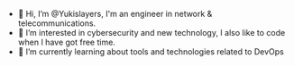 - 👋 Hi, I’m @Yukislayers, I'm an engineer in network & telecommunications.
- 👀 I’m interested in cybersecurity and new technology, I also like to code when I have got free time.
- 🌱 I’m currently learning about tools and technologies related to DevOps 


<!---
Yukislayers/Yukislayers is a ✨ special ✨ repository because its `README.md` (this file) appears on your GitHub profile.
You can click the Preview link to take a look at your changes.
--->
